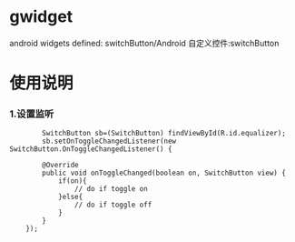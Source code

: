 gwidget
=======

android widgets defined: switchButton/Android 自定义控件:switchButton

使用说明
========
### 1.设置监听
    
    		SwitchButton sb=(SwitchButton) findViewById(R.id.equalizer);
		  	sb.setOnToggleChangedListener(new SwitchButton.OnToggleChangedListener() {
			
		  	@Override
		  	public void onToggleChanged(boolean on, SwitchButton view) {
			  	if(on){
		  			// do if toggle on
			  	}else{
			  		// do if toggle off
			  	}
		  	}
	  	});
